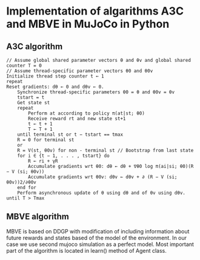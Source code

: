 # Implementation of algarithms A3C and MBVE in MuJoCo in Python
## A3C algorithm
```
// Assume global shared parameter vectors θ and θv and global shared counter T = 0 
// Assume thread-specific parameter vectors θ0 and θ0v
Initialize thread step counter t ← 1
repeat
Reset gradients: dθ ← 0 and dθv ← 0.
    Synchronize thread-specific parameters θ0 = θ and θ0v = θv
    tstart = t
    Get state st
    repeat
        Perform at according to policy π(at|st; θ0)
        Receive reward rt and new state st+1
        t ← t + 1
        T ← T + 1
    until terminal st or t − tstart == tmax
    R = 0 for terminal st
    or
    R = V(st, θ0v) for non - terminal st // Bootstrap from last state
    for i ∈ {t − 1, . . . , tstart} do
        R ← ri + γR
        Accumulate gradients wrt θ0: dθ ← dθ + ∇θ0 log π(ai|si; θ0)(R − V (si; θ0v))
        Accumulate gradients wrt θ0v: dθv ← dθv + ∂ (R − V (si; θ0v))2/∂θ0v
    end for
    Perform asynchronous update of θ using dθ and of θv using dθv.
until T > Tmax
```
## MBVE algorithm
MBVE is based on DDGP with modification of including information about future rewards and states based of the model of the environment.
In our case we use second mujoco simulation as a perfect model. Most important part of the algorithm is located in learn() method of Agent class.
